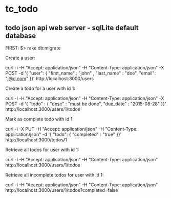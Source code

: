 # tc_todo

## todo json api web server - sqlLite default database

FIRST:
$> rake db:migrate 


Create a user:

curl -i -H "Accept: application/json" -H "Content-Type: application/json" -X POST -d '{ "user": { "first_name" : "john" , "last_name" : "doe", "email": "j@d.com" }}' http://localhost:3000/users

Create a todo for a user with id 1:

curl -i -H "Accept: application/json" -H "Content-Type: application/json" -X POST -d '{ "todo" : { "desc" : "must be done", "due_date" : "2015-08-28" }}' http://localhost:3000/users/1/todos

Mark as complete todo with id 1:

curl -i -X PUT  -H "Accept: application/json" -H "Content-Type: application/json" -d '{ "todo": { "completed" : "true" }}' http://localhost:3000/todos/1

Retrieve all todos for user with id 1:

curl -i -H "Accept: application/json" -H "Content-Type: application/json" http://localhost:3000/users/1/todos

Retrieve all incomplete todos for user with id 1:

curl -i -H "Accept: application/json" -H "Content-Type: application/json" http://localhost:3000/users/1/todos?completed=false


